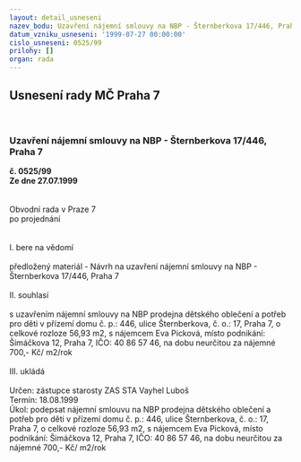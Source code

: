 ```yaml
---
layout: detail_usneseni
nazev_bodu: Uzavření nájemní smlouvy na NBP - Šternberkova 17/446, Praha 7
datum_vzniku_usneseni: '1999-07-27 00:00:00'
cislo_usneseni: 0525/99
prilohy: []
organ: rada
---
```

<div id="ucUsn_pList" class="usn">
	<span><h2>Usnesení rady MČ Praha 7 </h2>
<br></span><div class="standBody">
<span><h3>Uzavření nájemní smlouvy na NBP - Šternberkova 17/446, Praha 7</h3></span><div class="center">
		<strong>č. 0525/99</strong><br>
	</div>
<div class="center">
		<strong>Ze dne 27.07.1999</strong><br><br>
	</div>
<br>Obvodní rada v Praze 7<br>po projednání<br><br><br>I.	bere na vědomí<br><br> předložený materiál - Návrh na uzavření nájemní smlouvy na NBP - Šternberkova 17/446, Praha 7<br><br>II.	souhlasí <br><br>s uzavřením nájemní smlouvy na NBP prodejna dětského oblečení a potřeb pro děti v přízemí domu č. p.: 446, ulice Šternberkova, č. o.: 17, Praha 7, o celkové rozloze 56,93 m2, s nájemcem Eva Picková, místo podnikání: Šimáčkova 12, Praha 7, IČO: 40 86 57 46, na dobu neurčitou za nájemné 700,- Kč/ m2/rok<br><br>III. ukládá <br><br> Určen:	zástupce starosty	ZAS STA Vayhel Luboš<br>Termín: 18.08.1999<br>Úkol:	podepsat nájemní smlouvu na NBP prodejna dětského oblečení a potřeb pro děti v přízemí domu č. p.: 446, ulice Šternberkova, č. o.: 17, Praha 7, o celkové rozloze 56,93 m2, s nájemcem Eva Picková, místo podnikání: Šimáčkova 12, Praha 7, IČO: 40 86 57 46, na dobu neurčitou za nájemné 700,- Kč/ m2/rok<br>
</div>
</div>